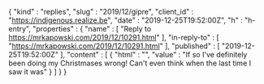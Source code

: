 {
  "kind" : "replies",
  "slug" : "2019/12/gipre",
  "client_id" : "https://indigenous.realize.be",
  "date" : "2019-12-25T19:52:00Z",
  "h" : "h-entry",
  "properties" : {
    "name" : [ "Reply to https://mrkapowski.com/2019/12/10291.html" ],
    "in-reply-to" : [ "https://mrkapowski.com/2019/12/10291.html" ],
    "published" : [ "2019-12-25T19:52:00Z" ],
    "content" : [ {
      "html" : "",
      "value" : "If so I've definitely been doing my Christmases wrong! Can't even think when the last time I saw it was"
    } ]
  }
}
